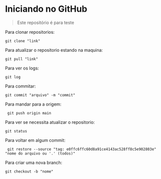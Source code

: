 # Iniciando no GitHub

> Este repositório é para teste

Para clonar repositorios:

``` git clone "link" ```

Para atualizar o repositorio estando na maquina:

``` git pull "link" ```

Para ver os logs:

``` git log ```

Para commitar:

``` git commit "arquivo" -m "commit" ```

Para mandar para a origem:

``` git push origin main```

Para ver se necessita atualizar o repositorio:

``` git status ```

Para voltar em algum commit:

``` git restore --source "tag: e0ffc6ffc60d8a91ce4143ac528ff8c5e902803e" "nome do arquivo ou '.' (todos)"```

Para criar uma nova branch:

``` git checkout -b "nome" ```
